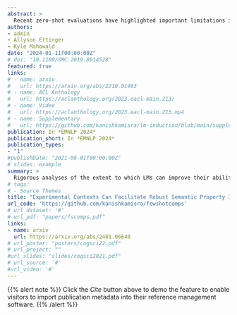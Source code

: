 ```yaml
---
abstract: >
  Recent zero-shot evaluations have highlighted important limitations in the abilities of language models (LMs) to perform meaning extraction. However, it is now well known that LMs can demonstrate radical improvements in the presence of experimental contexts such as in-context examples and instructions. How well does this translate to previously studied meaning-sensitive tasks? We present a case-study on the extent to which experimental contexts can improve LMs' robustness in performing property inheritance---predicting semantic properties of novel concepts, a task that they have been previously shown to fail on. Upon carefully controlling the nature of the in-context examples and the instructions, our work reveals that they can indeed lead to non-trivial property inheritance behavior in LMs. However, this ability is inconsistent: with a minimal reformulation of the task, some LMs were found to pick up on shallow, non-semantic heuristics from their inputs, suggesting that the computational principles of semantic property inference are yet to be mastered by LMs.
authors:
- admin 
- Allyson Ettinger
- Kyle Mahowald
date: "2024-01-11T00:00:00Z"
# doi: "10.1109/SMC.2019.8914528"
featured: true
links:
# - name: arxiv
#   url: https://arxiv.org/abs/2210.01963
# - name: ACL Anthology
#   url: https://aclanthology.org/2023.eacl-main.213/
# - name: Video
#   url: https://aclanthology.org/2023.eacl-main.213.mp4
# - name: Supplementary
#   url: https://github.com/kanishkamisra/lm-induction/blob/main/supplemental.pdf
publication: In *EMNLP 2024*
publication_short: In *EMNLP 2024*
publication_types:
- "1"
#publishDate: "2021-08-01T00:00:00Z"
# slides: example
summary: >
  Rigorous analyses of the extent to which LMs can improve their ability to make property inferences for novel concepts in the presence of experimental contexts.)
# tags:
# - Source Themes
title: "Experimental Contexts Can Facilitate Robust Semantic Property Inference in Language Models, but Inconsistently"
url_code: 'https://github.com/kanishkamisra/fewshotcomps'
# url_dataset: '#'
# url_pdf: "papers/fscomps.pdf"
links:
- name: arxiv
  url: https://arxiv.org/abs/2401.06640
# url_poster: "posters/cogsci22.pdf"
# url_project: ""
#url_slides: "slides/cogsci2021.pdf"
# url_source: '#'
#url_video: '#'
---
```


{{% alert note %}}
Click the *Cite* button above to demo the feature to enable visitors to import publication metadata into their reference management software.
{{% /alert %}}


